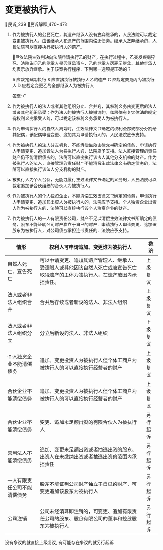 # 变更被执行人

🚪民诉_239
🚪民诉解释_470~473




1. 作为被执行人的公民死亡，其遗产继承人没有放弃继承的，人民法院可以裁定变更被执行人，由该继承人在遗产的范围内偿还债务。继承人放弃继承的，人民法院可以直接执行被执行人的遗产。

    🍐甲依法院生效判决向法院申请执行乙的财产，在执行过程中，乙突发疾病猝死。法院询问乙的继承人是否继承遗产，乙的继承人丙表示继承，其他继承人均表示放弃继承。关于该案执行程序，下列哪一选项是正确的？

    A.应裁定延期执行
    B.应直接执行被执行人乙的遗产
    C.应裁定变更丙为被执行人
    D.应裁定变更乙的全部继承人为被执行人

    答案: C

2. 作为被执行人的法人或者其他组织分立、合并的，其权利义务由变更后的法人或者其他组织承受；作为法人的被执行人被撤销的，如果依有关实体法的规定有权利义务承受人的，可以裁定该权利义务承受人为被执行人。

3. 作为申请执行人的自然人离婚时，生效法律文书确定的权利全部或部分分割给其配偶，该配偶申请变更、追加其为申请执行人的，人民法院应予支持。

4. 作为被执行人的法人分支机构，不能清偿生效法律文书确定的债务，申请执行人申请变更、追加该法人为被执行人的，法院应予支持。法人直接管理的责任财产仍不能清偿债务的，法院可以直接执行该法人其他分支机构的财产。作为被执行人的法人，直接管理的责任财产不能清偿生效法律文书确定债务的，法院可以直接执行该法人分支机构的财产。

5. 被执行人为个人合伙，无能力履行生效法律文书确定的义务的，人民法院可以裁定追加该合伙组织的合伙人为被执行人。

6. 作为被执行人的个人独资企业，不能清偿生效法律文书确定的债务，申请执行人申请变更、追加其出资人为被执行人的，法院应予支持。个人独资企业出资人作为被执行人的，法院可以直接执行该个人独资企业的财产。

7. 作为被执行人的一人有限责任公司，财产不足以清偿生效法律文书所确定的债务，股东不能证明公司财产独立于自已的财产，申请执行人申请变更、追加该股东为被执行人，对公司债务承担连带责任的，法院应予支持。


情形|权利人可申请追加、变更谁为被执行人|救济
--|--|--
自然人死亡、宣告死亡|可以申请变更、追加其遗产管理人、继承人、受遗赠人或其他因该自然人死亡或被宣告死亡取得遗产的主体为被执行人，在遗产范围内承担责任。|上级复议
法人或者非法人组织合并|合并后存续或者新设的法人、非法人组织|上级复议
法人或者非法人组织分立|分立后新设的法人、非法人组织|上级复议
个人独资企业不能清偿债务|追加、变更投资人为被执行人但个体工商户为被执行人的可以直接执行经营者的财产|上级复议
合伙企业不能清偿债务|追加、变更投资人为被执行人但个体工商户为被执行人的可以直接执行经营者的财产|上级复议
合伙企业不能清偿债务|变更、追加未足额出资的有限合伙人为被执行人|另行起诉
营利法人不能清偿债务|追加、变更未足额出资或者抽逃出资的股东、出资人在未缴纳出资或者抽逃出资的范围内承担责任|另行起诉
一人有限责任公司不能清偿债务|股东不能证明公司财产独立于自已的财产，可变更追加该股东为被执行人|另行起诉
公司注销|公司未经清算即注销的，可变更、追加有限责任公司的股东、股份有限公司的董事和控股股东为被执行人|另行起诉



没有争议的就直接上级复议, 有可能存在争议的就另行起诉
